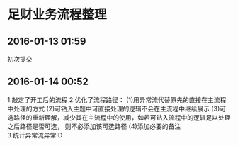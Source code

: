 # 足财业务流程整理
## 2016-01-13 01:59
初次提交
## 2016-01-14 00:52
1.敲定了开工后的流程
2.优化了流程路径：
  (1)用异常流代替原先的直接在主流程中处理的方式
  (2)可钻入主题中可直接处理的逻辑不会在主流程中继续展示
  (3)可选路径的重新理解，减少其在主流程中的使用，如若可钻入流程中的逻辑足以处理之后路径是否可选，
     则不必添加该可选路径
  (4)添加必要的备注  
3.统计异常流异常ID

